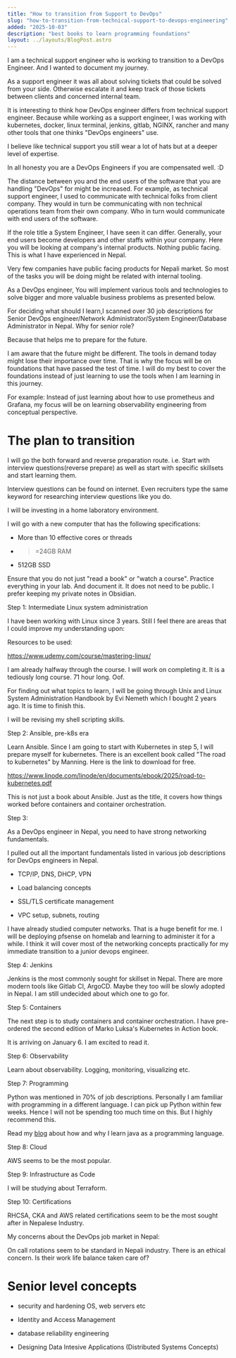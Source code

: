 ```yaml
---
title: "How to transition from Support to DevOps"
slug: "how-to-transition-from-technical-support-to-devops-engineering"
added: "2025-10-03"
description: "best books to learn programming foundations"
layout: ../layouts/BlogPost.astro
---
```

I am a technical support engineer who is working to transition to a DevOps Engineer. And I wanted to document my journey.

As a support engineer it was all about solving tickets that could be solved from your side. Otherwise escalate it and keep track of those tickets between clients and concerned internal team.


It is interesting to think how DevOps engineer differs from technical support engineer. Because while working as a support engineer, I was working with kubernetes, docker, linux terminal, jenkins, gitlab, NGINX, rancher and many other tools that one thinks "DevOps engineers" use.

I believe like technical support you still wear a lot of hats but at a deeper level of expertise.

In all honesty you are a DevOps Engineers if you are compensated well.  :D

The distance between you and the end users of the software that you are handling "DevOps" for might be increased. For example, as technical support engineer, I used to communicate with technical folks from client company. They would in turn be communicating with non technical operations team from their own company. Who in turn would communicate with end users of the software.

If the role title a System Engineer, I have seen it can differ. Generally, your end users become developers and other staffs within your company. Here you will be looking at company's internal products. Nothing public facing. This is what I have experienced in Nepal. 

Very few companies have public facing products for Nepali market. So most of the tasks you will be doing might be related with internal tooling.


As a DevOps engineer, You will  implement various tools and technologies to solve bigger and more valuable business problems as presented below.


For deciding what should I learn,I scanned over 30 job descriptions for Senior DevOps engineer/Network Administrator/System Engineer/Database Administrator in Nepal. Why for senior role?

Because that helps me to prepare for the future. 

I am aware that the future might be different. The tools in demand today might lose their importance over time. That is why the focus will be on foundations that have passed the test of time. I will do my best to cover the foundations instead of just learning to use the tools when I am learning in this journey. 

For example: Instead of just learning about how to use prometheus and Grafana, my focus will be on learning observability engineering from conceptual perspective.


# The plan to transition

I will go the both forward and reverse preparation route. i.e. Start with interview questions(reverse prepare) as well as start with specific skillsets and start learning them.

Interview questions can be found on internet. Even recruiters type the same keyword for researching interview questions like you do.

I will be investing in a home laboratory environment. 

I will go with a new computer that has the following specifications:

- More than 10 effective cores or threads

- >=24GB RAM

- 512GB SSD

Ensure that you do not just  "read a book" or "watch a course". Practice everything in your lab. And document it. It does not need to be public. I prefer keeping my private notes in Obsidian. 


Step 1: Intermediate Linux system administration

I have been working with Linux since 3 years. Still I feel there are areas that I could improve my understanding upon:

Resources to be used:

https://www.udemy.com/course/mastering-linux/

I am already halfway through the course. I will work on completing it. It is a tediously long course. 71 hour long. Oof.


For finding out what topics to learn, I will be going through Unix and Linux System Administration Handbook by Evi Nemeth which I bought 2 years ago. It is time to finish this.

I will be revising my shell scripting skills.



Step 2: Ansible, pre-k8s era


Learn Ansible. Since I am going to start with Kubernetes in step 5, I will prepare myself for kubernetes. There is an excellent book called "The road to kubernetes" by Manning. Here is the link to download for free.

https://www.linode.com/linode/en/documents/ebook/2025/road-to-kubernetes.pdf

This is not just a book about Ansible. Just as the title, it covers how things worked before containers and container orchestration.



Step 3:

As a DevOps engineer in Nepal, you need to have strong networking fundamentals.

I pulled out all the important fundamentals listed in various job descriptions for DevOps engineers in Nepal.

- TCP/IP, DNS, DHCP, VPN

- Load balancing concepts

- SSL/TLS certificate management

- VPC setup, subnets, routing

I have already studied computer networks. That is a huge benefit for me. I will be deploying pfsense on homelab and learning to administer it for a while. I think it will cover most of the networking concepts practically for my immediate transition to a junior devops engineer.



Step 4: Jenkins

Jenkins is the most commonly sought for skillset in Nepal. There are more modern tools like Gitlab CI, ArgoCD. Maybe they too will be slowly adopted in Nepal. I am still undecided about which one to go for. 


Step 5: Containers

The next step is to study containers and container orchestration. I have pre-ordered the second edition of Marko Luksa's Kubernetes in Action book.

It is arriving on January 6. I am excited to read it.

Step 6: Observability

Learn about observability. Logging, monitoring, visualizing etc.


Step 7: Programming

Python was mentioned in 70% of job descriptions. Personally I am familiar with programming in a different language. I can pick up Python within few weeks. Hence I will not be spending too much time on this. But I highly recommend this.

Read my [blog](https://rbcrossley.github.io/post/best-java-books-for-beginners/) about how and why I learn java as a programming language.

Step 8: Cloud

AWS seems to be the most popular. 

Step 9: Infrastructure as Code

I will be studying about Terraform.

Step 10: Certifications

RHCSA, CKA and AWS related certifications seem to be the most sought after in Nepalese Industry. 


My concerns about the DevOps job market in Nepal:

On call rotations seem to be standard in Nepali industry. There is an ethical concern. Is their work life balance taken care of?


# Senior level concepts


- security and hardening OS, web servers etc

- Identity and Access Management 

- database reliability engineering

- Designing Data Intesive Applications (Distributed Systems Concepts)